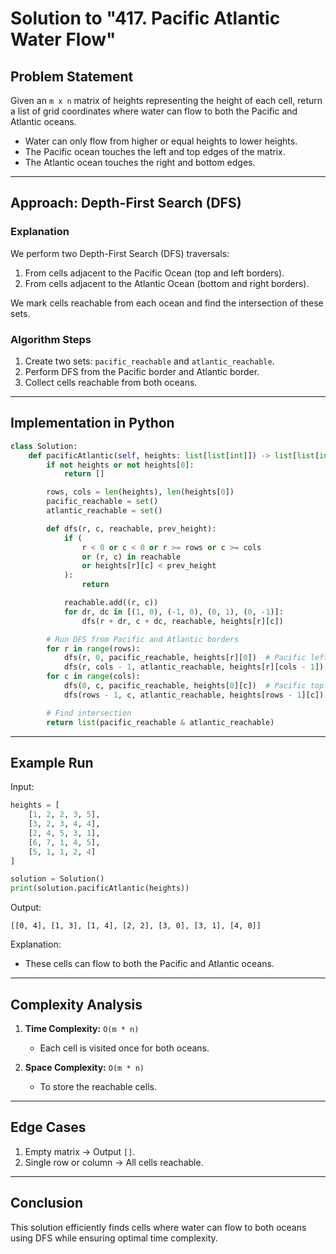 # Solution to "417. Pacific Atlantic Water Flow"

## Problem Statement

Given an `m x n` matrix of heights representing the height of each cell, return a list of grid coordinates where water can flow to both the Pacific and Atlantic oceans.

- Water can only flow from higher or equal heights to lower heights.
- The Pacific ocean touches the left and top edges of the matrix.
- The Atlantic ocean touches the right and bottom edges.

---

## Approach: Depth-First Search (DFS)

### Explanation

We perform two Depth-First Search (DFS) traversals:

1. From cells adjacent to the Pacific Ocean (top and left borders).
2. From cells adjacent to the Atlantic Ocean (bottom and right borders).

We mark cells reachable from each ocean and find the intersection of these sets.

### Algorithm Steps

1. Create two sets: `pacific_reachable` and `atlantic_reachable`.
2. Perform DFS from the Pacific border and Atlantic border.
3. Collect cells reachable from both oceans.

---

## Implementation in Python

```python
class Solution:
    def pacificAtlantic(self, heights: list[list[int]]) -> list[list[int]]:
        if not heights or not heights[0]:
            return []

        rows, cols = len(heights), len(heights[0])
        pacific_reachable = set()
        atlantic_reachable = set()

        def dfs(r, c, reachable, prev_height):
            if (
                r < 0 or c < 0 or r >= rows or c >= cols
                or (r, c) in reachable
                or heights[r][c] < prev_height
            ):
                return

            reachable.add((r, c))
            for dr, dc in [(1, 0), (-1, 0), (0, 1), (0, -1)]:
                dfs(r + dr, c + dc, reachable, heights[r][c])

        # Run DFS from Pacific and Atlantic borders
        for r in range(rows):
            dfs(r, 0, pacific_reachable, heights[r][0])  # Pacific left
            dfs(r, cols - 1, atlantic_reachable, heights[r][cols - 1])  # Atlantic right
        for c in range(cols):
            dfs(0, c, pacific_reachable, heights[0][c])  # Pacific top
            dfs(rows - 1, c, atlantic_reachable, heights[rows - 1][c])  # Atlantic bottom

        # Find intersection
        return list(pacific_reachable & atlantic_reachable)
```

---

## Example Run

Input:

```python
heights = [
    [1, 2, 2, 3, 5],
    [3, 2, 3, 4, 4],
    [2, 4, 5, 3, 1],
    [6, 7, 1, 4, 5],
    [5, 1, 1, 2, 4]
]

solution = Solution()
print(solution.pacificAtlantic(heights))
```

Output:

```
[[0, 4], [1, 3], [1, 4], [2, 2], [3, 0], [3, 1], [4, 0]]
```

Explanation:

- These cells can flow to both the Pacific and Atlantic oceans.

---

## Complexity Analysis

1. **Time Complexity:** `O(m * n)`
    
    - Each cell is visited once for both oceans.
2. **Space Complexity:** `O(m * n)`
    
    - To store the reachable cells.

---

## Edge Cases

1. Empty matrix → Output `[]`.
2. Single row or column → All cells reachable.

---

## Conclusion

This solution efficiently finds cells where water can flow to both oceans using DFS while ensuring optimal time complexity.
